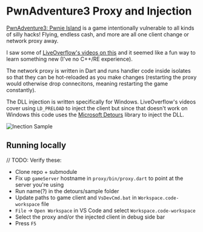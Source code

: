 # PwnAdventure3 Proxy and Injection

[PwnAdventure3: Pwnie Island](http://www.pwnadventure.com/) is a game intentionally vulnerable to all kinds of silly hacks! Flying, endless cash, and more are all one client change or network proxy away.

I saw some of [LiveOverflow's videos on this](https://www.youtube.com/watch?v=RDZnlcnmPUA&list=PLhixgUqwRTjzzBeFSHXrw9DnQtssdAwgG&index=1) and it seemed like a fun way to learn something new (I've no C++/RE experience).

The network proxy is written in Dart and runs handler code inside isolates so that they can be hot-reloaded as you make changes (restarting the proxy would otherwise drop connecitons, meaning restarting the game constantly).

The DLL injection is written specifically for Windows. LiveOverflow's videos cover using `LD_PRELOAD` to inject the client but since that doesn't work on Windows this code uses the [Microsoft Detours](https://github.com/Microsoft/Detours/) library to inject the DLL.

![Inection Sample](https://user-images.githubusercontent.com/1078012/43366011-e4d65e86-932d-11e8-82fb-55222d9cd399.png)

## Running locally

// TODO: Verify these:

- Clone repo + submodule
- Fix up `gameServer` hostname in `proxy/bin/proxy.dart` to point at the server you're using
- Run name(?) in the detours/sample folder
- Update paths to game client and `VsDevCmd.bat` in `Workspace.code-workspace` file
- `File` -> `Open Workspace` in VS Code and select `Workspace.code-workspace`
- Select the proxy and/or the injected client in debug side bar
- Press `F5`
